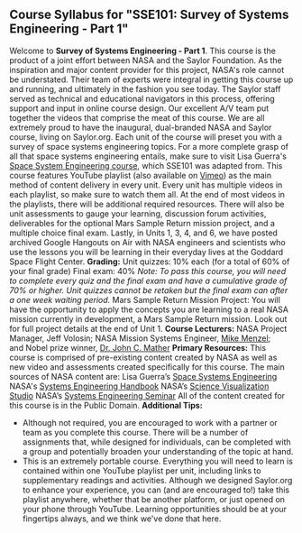 Course Syllabus for "SSE101: Survey of Systems Engineering - Part 1"
--------------------------------------------------------------------

Welcome to **Survey of Systems Engineering - Part 1**. This course is
the product of a joint effort between NASA and the Saylor Foundation. As
the inspiration and major content provider for this project, NASA's role
cannot be understated. Their team of experts were integral in getting
this course up and running, and ultimately in the fashion you see today.
The Saylor staff served as technical and educational navigators in this
process, offering support and input in online course design. Our
excellent A/V team put together the videos that comprise the meat of
this course. We are all extremely proud to have
the inaugural, dual-branded NASA and Saylor course, living on
Saylor.org. Each unit of the course will preset you with a survey of
space systems engineering topics. For a more complete grasp of all that
space systems engineering entails, make sure to visit Lisa Guerra's
[Space System Engineering course](http://spacese.spacegrant.org/), which
SSE101 was adapted from. This course features YouTube playlist (also
available on [Vimeo](http://vimeo.com/sayloracademy/videos)) as the main
method of content delivery in every unit. Every unit has multiple videos
in each playlist, so make sure to watch them all. At the end of most
videos in the playlists, there will be additional required resources.
There will also be unit assessments to gauge your learning, discussion
forum activities, deliverables for the optional Mars Sample Return
mission project, and a multiple choice final exam. Lastly, in Units 1,
3, 4, and 6, we have posted archived Google Hangouts on Air with NASA
engineers and scientists who use the lessons you will be learning
in their everyday lives at the Goddard Space Flight Center. **Grading:**
Unit quizzes: 10% each (for a total of 60% of your final grade) Final
exam: 40% *Note: To pass this course, you will need to complete every
quiz and the final exam and have a cumulative grade of 70% or higher.
Unit quizzes cannot be retaken but the final exam can after a one week
waiting period.* Mars Sample Return Mission Project: You will have the
opportunity to apply the concepts you are learning to a real NASA
mission currently in development, a Mars Sample Return mission. Look out
for full project details at the end of Unit 1. **Course
Lecturers:** NASA Project Manager, Jeff Volosin; NASA Mission Systems
Engineer, [Mike Menzel](http://www.jwst.nasa.gov/meet-menzel.html);
and Nobel prize winner, [Dr. John C.
Mather](http://www.jwst.nasa.gov/meet-mather.html) **Primary
Resources:** This course is comprised of pre-existing content created by
NASA as well as new video and assessments created specifically for this
course. The main sources of NASA content are: Lisa Guerra’s [Space
Systems Engineering](http://spacese.spacegrant.org/) NASA's [Systems
Engineering
Handbook](http://www.saylor.org/site/wp-content/uploads/2013/08/NASA_SE_Handbook_2007.pdf)
NASA’s [Science Visualization Studio](http://svs.gsfc.nasa.gov/) NASA’s
[Systems Engineering Seminar](http://ses.gsfc.nasa.gov/) All of the
content created for this course is in the Public Domain. **Additional
Tips:**
-   Although not required, you are encouraged to work with a partner or
    team as you complete this course. There will be a number of
    assignments that, while designed for individuals, can be completed
    with a group and potentially broaden your understanding of the topic
    at hand.
-   This is an extremely portable course. Everything you will need to
    learn is contained within one YouTube playlist per unit, including
    links to supplementary readings and activities. Although we designed
    Saylor.org to enhance your experience, you can (and are encouraged
    to!) take this playlist anywhere, whether that be another platform,
    or just opened on your phone through YouTube. Learning opportunities
    should be at your fingertips always, and we think we've done that
    here.



